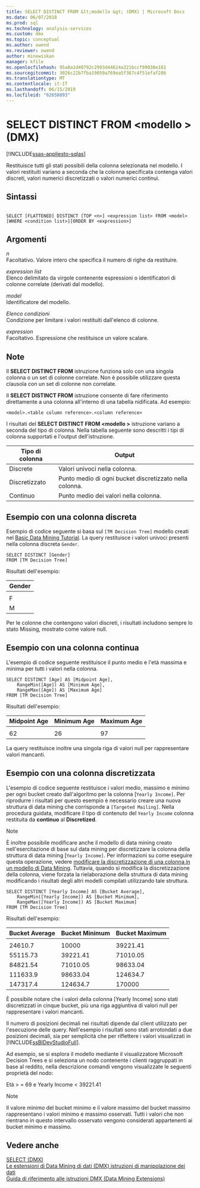 ```yaml
---
title: SELECT DISTINCT FROM &lt;modello &gt; (DMX) | Microsoft Docs
ms.date: 06/07/2018
ms.prod: sql
ms.technology: analysis-services
ms.custom: dmx
ms.topic: conceptual
ms.author: owend
ms.reviewer: owend
author: minewiskan
manager: kfile
ms.openlocfilehash: 95a8a1d40792c2993d44624a321bccf99030e181
ms.sourcegitcommit: 3026c22b7fba19059a769ea5f367c4f51efaf286
ms.translationtype: MT
ms.contentlocale: it-IT
ms.lasthandoff: 06/15/2019
ms.locfileid: "62658893"
---
```

# <a name="select-distinct-from-ltmodel-gt-dmx"></a>SELECT DISTINCT FROM &lt;modello &gt; (DMX)
[!INCLUDE[ssas-appliesto-sqlas](../includes/ssas-appliesto-sqlas.md)]

  Restituisce tutti gli stati possibili della colonna selezionata nel modello. I valori restituiti variano a seconda che la colonna specificata contenga valori discreti, valori numerici discretizzati o valori numerici continui.  
  
## <a name="syntax"></a>Sintassi  
  
```  
  
SELECT [FLATTENED] DISTINCT [TOP <n>] <expression list> FROM <model>   
[WHERE <condition list>][ORDER BY <expression>]  
```  
  
## <a name="arguments"></a>Argomenti  
 *n*  
 Facoltativo. Valore intero che specifica il numero di righe da restituire.  
  
 *expression list*  
 Elenco delimitato da virgole contenente espressioni o identificatori di colonne correlate (derivati dal modello).  
  
 *model*  
 Identificatore del modello.  
  
 *Elenco condizioni*  
 Condizione per limitare i valori restituiti dall'elenco di colonne.  
  
 *expression*  
 Facoltativo. Espressione che restituisce un valore scalare.  
  
## <a name="remarks"></a>Note  
 Il **SELECT DISTINCT FROM** istruzione funziona solo con una singola colonna o un set di colonne correlate. Non è possibile utilizzare questa clausola con un set di colonne non correlate.  
  
 Il **SELECT DISTINCT FROM** istruzione consente di fare riferimento direttamente a una colonna all'interno di una tabella nidificata. Ad esempio:  
  
```  
<model>.<table column reference>.<column reference>  
```  
  
 I risultati del **SELECT DISTINCT FROM \<modello >** istruzione variano a seconda del tipo di colonna. Nella tabella seguente sono descritti i tipi di colonna supportati e l'output dell'istruzione.  
  
|Tipo di colonna|Output|  
|-----------------|------------|  
|Discrete|Valori univoci nella colonna.|  
|Discretizzato|Punto medio di ogni bucket discretizzato nella colonna.|  
|Continuo|Punto medio dei valori nella colonna.|  
  
## <a name="discrete-column-example"></a>Esempio con una colonna discreta  
 Esempio di codice seguente si basa sul `[TM Decision Tree]` modello creati nel [Basic Data Mining Tutorial](https://msdn.microsoft.com/library/6602edb6-d160-43fb-83c8-9df5dddfeb9c). La query restituisce i valori univoci presenti nella colonna discreta `Gender`.  
  
```  
SELECT DISTINCT [Gender]  
FROM [TM Decision Tree]  
```  
  
 Risultati dell'esempio:  
  
|Gender|  
|------------|  
||  
|F|  
|M|  
  
 Per le colonne che contengono valori discreti, i risultati includono sempre lo stato Missing, mostrato come valore null.  
  
## <a name="continuous-column-example"></a>Esempio con una colonna continua  
 L'esempio di codice seguente restituisce il punto medio e l'età massima e minima per tutti i valori nella colonna.  
  
```  
SELECT DISTINCT [Age] AS [Midpoint Age],   
    RangeMin([Age]) AS [Minimum Age],   
    RangeMax([Age]) AS [Maximum Age]  
FROM [TM Decision Tree]  
```  
  
 Risultati dell'esempio:  
  
|Midpoint Age|Minimum Age|Maximum Age|  
|------------------|-----------------|-----------------|  
||||  
|62|26|97|  
  
 La query restituisce inoltre una singola riga di valori null per rappresentare valori mancanti.  
  
## <a name="discretized-column-example"></a>Esempio con una colonna discretizzata  
 L'esempio di codice seguente restituisce i valori medio, massimo e minimo per ogni bucket creato dall'algoritmo per la colonna [`Yearly Income]`. Per riprodurre i risultati per questo esempio è necessario creare una nuova struttura di data mining che corrisponde a `[Targeted Mailing]`. Nella procedura guidata, modificare il tipo di contenuto del `Yearly Income` colonna restituita da **continuo** al **Discretized**.  
  
> [!NOTE]  
>  È inoltre possibile modificare anche il modello di data mining creato nell'esercitazione di base sul data mining per discretizzare la colonna della struttura di data mining [`Yearly Income]`. Per informazioni su come eseguire questa operazione, vedere [modificare la discretizzazione di una colonna in un modello di Data Mining](../analysis-services/data-mining/change-the-discretization-of-a-column-in-a-mining-model.md). Tuttavia, quando si modifica la discretizzazione della colonna, viene forzata la rielaborazione della struttura di data mining modificando i risultati degli altri modelli compilati utilizzando tale struttura.  
  
```  
SELECT DISTINCT [Yearly Income] AS [Bucket Average],   
    RangeMin([Yearly Income]) AS [Bucket Minimum],   
    RangeMax([Yearly Income]) AS [Bucket Maximum]  
FROM [TM Decision Tree]  
```  
  
 Risultati dell'esempio:  
  
|Bucket Average|Bucket Minimum|Bucket Maximum|  
|--------------------|--------------------|--------------------|  
||||  
|24610.7|10000|39221.41|  
|55115.73|39221.41|71010.05|  
|84821.54|71010.05|98633.04|  
|111633.9|98633.04|124634.7|  
|147317.4|124634.7|170000|  
  
 È possibile notare che i valori della colonna [Yearly Income] sono stati discretizzati in cinque bucket, più una riga aggiuntiva di valori null per rappresentare i valori mancanti.  
  
 Il numero di posizioni decimali nei risultati dipende dal client utilizzato per l'esecuzione delle query. Nell'esempio i risultati sono stati arrotondati a due posizioni decimali, sia per semplicità che per riflettere i valori visualizzati in [!INCLUDE[ssBIDevStudioFull](../includes/ssbidevstudiofull-md.md)].  
  
 Ad esempio, se si esplora il modello mediante il visualizzatore Microsoft Decision Trees e si seleziona un nodo contenente i clienti raggruppati in base al reddito, nella descrizione comandi vengono visualizzate le seguenti proprietà del nodo:  
  
 Età > = 69 e Yearly Income < 39221.41  
  
> [!NOTE]  
>  Il valore minimo del bucket minimo e il valore massimo del bucket massimo rappresentano i valori minimo e massimo osservati. Tutti i valori che non rientrano in questo intervallo osservato vengono considerati appartenenti ai bucket minimo e massimo.  
  
## <a name="see-also"></a>Vedere anche  
 [SELECT &#40;DMX&#41;](../dmx/select-dmx.md)   
 [Le estensioni di Data Mining di dati &#40;DMX&#41; istruzioni di manipolazione dei dati](../dmx/dmx-statements-data-manipulation.md)   
 [Guida di riferimento alle istruzioni DMX &#40;Data Mining Extensions&#41;](../dmx/data-mining-extensions-dmx-statements.md)  
  
  
